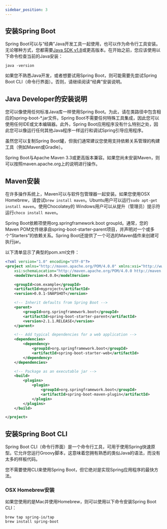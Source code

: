 ```yaml
---
sidebar_position: 3
---
```


## 安装Spring Boot

Spring Boot可以与“经典”Java开发工具一起使用，也可以作为命令行工具安装。无论哪种方式，您都需要[Java SDK v1.8](https://www.java.com/en/)或更高版本。在开始之前，您应该使用以下命令检查当前的Java安装：

```shell
java -version
```

如果您不熟悉Java开发，或者想要试用Spring Boot，则可能需要先尝试Spring Boot CLI（命令行界面）。否则，请继续阅读“经典”安装说明。

## Java Developer的安装说明

您可以像使用任何标准Java库一样使用Spring Boot。为此，请在类路径中包含相应的spring-boot-*.jar文件。Spring Boot不需要任何特殊工具集成，因此您可以使用任何IDE或文本编辑器。此外，Spring Boot应用程序没有什么特别之处，因此您可以像运行任何其他Java程序一样运行和调试Spring引导应用程序。

虽然您可以复制Spring Boot罐，但我们通常建议您使用支持依赖关系管理的构建工具（例如Maven或Gradle）。

Spring Boot与Apache Maven 3.3或更高版本兼容。如果您尚未安装Maven，则可以按照maven.apache.org上的说明进行操作。

## Maven安装

在许多操作系统上，Maven可以与软件包管理器一起安装。如果您使用OSX Homebrew，请尝试`brew install maven`。Ubuntu用户可以运行`sudo apt-get install maven`。使用Chocolatey的 Windows用户可以从提升（管理员）提示符运行`choco install maven`。

Spring Boot依赖项使用org.springframework.boot groupId。通常，您的Maven POM文件继承自spring-boot-starter-parent项目，并声明对一个或多个“Starters”的依赖关系。Spring Boot还提供了一个可选的Maven插件来创建可执行jar。

以下清单显示了典型的pom.xml文件：

```xml title=pom.xml
<?xml version="1.0" encoding="UTF-8"?>
<project xmlns="http://maven.apache.org/POM/4.0.0" xmlns:xsi="http://www.w3.org/2001/XMLSchema-instance"
	xsi:schemaLocation="http://maven.apache.org/POM/4.0.0 http://maven.apache.org/xsd/maven-4.0.0.xsd">
	<modelVersion>4.0.0</modelVersion>

	<groupId>com.example</groupId>
	<artifactId>myproject</artifactId>
	<version>0.0.1-SNAPSHOT</version>

	<!-- Inherit defaults from Spring Boot -->
	<parent>
		<groupId>org.springframework.boot</groupId>
		<artifactId>spring-boot-starter-parent</artifactId>
		<version>2.1.1.RELEASE</version>
	</parent>

	<!-- Add typical dependencies for a web application -->
	<dependencies>
		<dependency>
			<groupId>org.springframework.boot</groupId>
			<artifactId>spring-boot-starter-web</artifactId>
		</dependency>
	</dependencies>

	<!-- Package as an executable jar -->
	<build>
		<plugins>
			<plugin>
				<groupId>org.springframework.boot</groupId>
				<artifactId>spring-boot-maven-plugin</artifactId>
			</plugin>
		</plugins>
	</build>

</project>
```

## 安装Spring Boot CLI

Spring Boot CLI（命令行界面）是一个命令行工具，可用于使用Spring快速原型。它允许您运行Groovy脚本，这意味着您拥有熟悉的类似Java的语法，而没有太多的样板代码。

您不需要使用CLI来使用Spring Boot，但它绝对是实现Spring应用程序的最快方法。

### OSX Homebrew安装

如果您使用的是Mac并使用Homebrew，则可以使用以下命令安装Spring Boot CLI：

```
brew tap spring-io/tap
brew install spring-boot
```